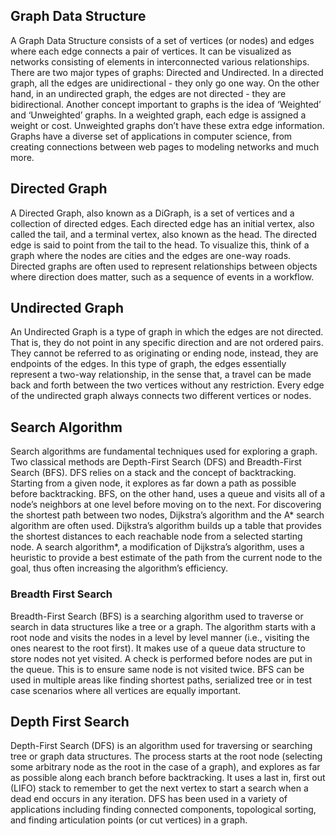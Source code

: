 ## Graph Data Structure

A Graph Data Structure consists of a set of vertices (or nodes) and edges where each edge connects a pair of vertices. It can be visualized as networks consisting of elements in interconnected various relationships. There are two major types of graphs: Directed and Undirected. In a directed graph, all the edges are unidirectional - they only go one way. On the other hand, in an undirected graph, the edges are not directed - they are bidirectional. Another concept important to graphs is the idea of ‘Weighted’ and ‘Unweighted’ graphs. In a weighted graph, each edge is assigned a weight or cost. Unweighted graphs don’t have these extra edge information. Graphs have a diverse set of applications in computer science, from creating connections between web pages to modeling networks and much more.

## Directed Graph

A Directed Graph, also known as a DiGraph, is a set of vertices and a collection of directed edges. Each directed edge has an initial vertex, also called the tail, and a terminal vertex, also known as the head. The directed edge is said to point from the tail to the head. To visualize this, think of a graph where the nodes are cities and the edges are one-way roads. Directed graphs are often used to represent relationships between objects where direction does matter, such as a sequence of events in a workflow.

## Undirected Graph

An Undirected Graph is a type of graph in which the edges are not directed. That is, they do not point in any specific direction and are not ordered pairs. They cannot be referred to as originating or ending node, instead, they are endpoints of the edges. In this type of graph, the edges essentially represent a two-way relationship, in the sense that, a travel can be made back and forth between the two vertices without any restriction. Every edge of the undirected graph always connects two different vertices or nodes.



## Search Algorithm
Search algorithms are fundamental techniques used for exploring a graph. Two classical methods are Depth-First Search (DFS) and Breadth-First Search (BFS). DFS relies on a stack and the concept of backtracking. Starting from a given node, it explores as far down a path as possible before backtracking. BFS, on the other hand, uses a queue and visits all of a node’s neighbors at one level before moving on to the next. For discovering the shortest path between two nodes, Dijkstra’s algorithm and the A* search algorithm are often used. Dijkstra’s algorithm builds up a table that provides the shortest distances to each reachable node from a selected starting node. A search algorithm*, a modification of Dijkstra’s algorithm, uses a heuristic to provide a best estimate of the path from the current node to the goal, thus often increasing the algorithm’s efficiency.

### Breadth First Search

Breadth-First Search (BFS) is a searching algorithm used to traverse or search in data structures like a tree or a graph. The algorithm starts with a root node and visits the nodes in a level by level manner (i.e., visiting the ones nearest to the root first). It makes use of a queue data structure to store nodes not yet visited. A check is performed before nodes are put in the queue. This is to ensure same node is not visited twice. BFS can be used in multiple areas like finding shortest paths, serialized tree or in test case scenarios where all vertices are equally important.


## Depth First Search

Depth-First Search (DFS) is an algorithm used for traversing or searching tree or graph data structures. The process starts at the root node (selecting some arbitrary node as the root in the case of a graph), and explores as far as possible along each branch before backtracking. It uses a last in, first out (LIFO) stack to remember to get the next vertex to start a search when a dead end occurs in any iteration. DFS has been used in a variety of applications including finding connected components, topological sorting, and finding articulation points (or cut vertices) in a graph.


 